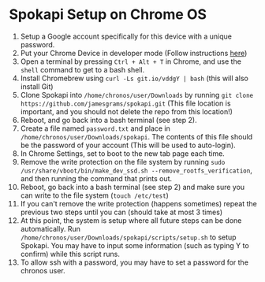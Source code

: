 # Spokapi Setup on Chrome OS

1. Setup a Google account specifically for this device with a unique password.
2. Put your Chrome Device in developer mode (Follow instructions [here](https://archlinuxarm.org/platforms/armv7/rockchip/asus-chromebit-cs10))
3. Open a terminal by pressing `Ctrl + Alt + T` in Chrome, and use the `shell` command to get to a bash shell.
4. Install Chromebrew using `curl -Ls git.io/vddgY | bash` (this will also install Git)
5. Clone Spokapi into `/home/chronos/user/Downloads` by running `git clone https://github.com/jamesgrams/spokapi.git` (This file location is important, and you should not delete the repo from this location!)
6. Reboot, and go back into a bash terminal (see step 2).
7. Create a file named `password.txt` and place in `/home/chronos/user/Downloads/spokapi`. The contents of this file should be the password of your account (This will be used to auto-login).
8. In Chrome Settings, set to boot to the new tab page each time.
9. Remove the write protection on the file system by running `sudo /usr/share/vboot/bin/make_dev_ssd.sh --remove_rootfs_verification`, and then running the command that prints out.
10. Reboot, go back into a bash terminal (see step 2) and make sure you can write to the file system (`touch /etc/test`)
11. If you can't remove the write protection (happens sometimes) repeat the previous two steps until you can (should take at most 3 times)
12. At this point, the system is setup where all future steps can be done automatically. Run `/home/chronos/user/Downloads/spokapi/scripts/setup.sh` to setup Spokapi. You may have to input some information (such as typing Y to confirm) while this script runs.
13. To allow ssh with a password, you may have to set a password for the chronos user.